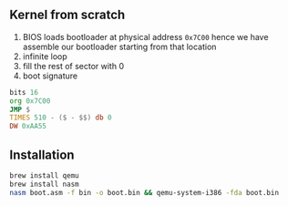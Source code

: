 ## Kernel from scratch

1) BIOS loads bootloader at physical address ```0x7C00``` hence we have assemble our bootloader starting from that location
2) infinite loop
3) fill the rest of sector with 0
4) boot signature

```asm
bits 16	
org 0x7C00                   
JMP $ 		                 
TIMES 510 - ($ - $$) db 0	 
DW 0xAA55			         
```

## Installation
```sh
brew install qemu
brew install nasm
nasm boot.asm -f bin -o boot.bin && qemu-system-i386 -fda boot.bin
```
